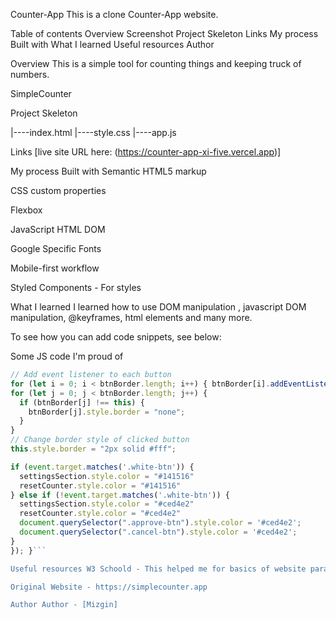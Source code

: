 Counter-App
This is a clone Counter-App website.

Table of contents Overview Screenshot Project Skeleton Links My process Built with What I learned Useful resources Author

Overview This is a simple tool for counting things and keeping truck of numbers.

SimpleCounter

Project Skeleton

|----index.html
|----style.css
|----app.js

Links [live site URL here: (https://counter-app-xi-five.vercel.app)]

My process Built with Semantic HTML5 markup

CSS custom properties

Flexbox

JavaScript HTML DOM

Google Specific Fonts

Mobile-first workflow

Styled Components - For styles

What I learned I learned how to use DOM manipulation , javascript DOM manipulation, @keyframes, html elements and many more.

To see how you can add code snippets, see below:

Some JS code I'm proud of
```javascript
// Add event listener to each button 
for (let i = 0; i < btnBorder.length; i++) { btnBorder[i].addEventListener("click", function () {
for (let j = 0; j < btnBorder.length; j++) {
  if (btnBorder[j] !== this) {
    btnBorder[j].style.border = "none";
  }
}
// Change border style of clicked button
this.style.border = "2px solid #fff";

if (event.target.matches('.white-btn')) {
  settingsSection.style.color = "#141516"
  resetCounter.style.color = "#141516"
} else if (!event.target.matches('.white-btn')) {
  settingsSection.style.color = "#ced4e2"
  resetCounter.style.color = "#ced4e2"
  document.querySelector(".approve-btn").style.color = '#ced4e2';
  document.querySelector(".cancel-btn").style.color = '#ced4e2';
}
}); }```

Useful resources W3 Schoold - This helped me for basics of website paradigm. I really liked this pattern and will use it going forward. MDN - This is an amazing document which helped me finally understand deep sides of web development. I'd recommend it to anyone still learning these concepts.

Original Website - https://simplecounter.app

Author Author - [Mizgin]
